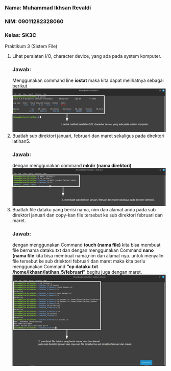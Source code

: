 ### Nama: Muhammad Ikhsan Revaldi
### NIM: 09011282328060
### Kelas: SK3C

Praktikum 3 (Sistem File)
1. Lihat peralatan I/O, character device, yang ada pada system komputer.
   ### Jawab:
   Menggunakan command line **iostat** maka kita dapat melihatnya sebagai berikut ![step 1](https://github.com/Hiratsuu/Tugas-Praktikum-3-Sistem-Operasi_Muhammad-Ikhsan-Revaldi_09011282328060_SK3C/blob/main/Tugas%20praktikum%203/Step%201.png?raw=true)
3. Buatlah sub direktori januari, februari dan maret sekaligus pada direktori latihan5.
   ### Jawab:
   dengan menggunakan command **mkdir (nama direktori)** ![step 2](https://github.com/Hiratsuu/Tugas-Praktikum-3-Sistem-Operasi_Muhammad-Ikhsan-Revaldi_09011282328060_SK3C/blob/main/Tugas%20praktikum%203/step%202.png?raw=true)
5. Buatlah file dataku yang berisi nama, nim dan alamat anda pada sub direktori januari 
   dan copy-kan file tersebut ke sub direktori februari dan maret.
   ### Jawab:
   dengan menggunakan Command **touch (nama file)** kita bisa membuat file bernama dataku.txt dan dengan menggunakan Command **nano (nama file** kita bisa membuat nama,nim dan alamat nya. untuk menyalin file tersebut ke sub driektori februari dan maret maka kita perlu menggunakan Command **"cp dataku.txt /home/ikhsan/latihan_5/februari"** begitu juga dengan maret. ![step 3](https://github.com/Hiratsuu/Tugas-Praktikum-3-Sistem-Operasi_Muhammad-Ikhsan-Revaldi_09011282328060_SK3C/blob/main/Tugas%20praktikum%203/step%203.png?raw=true)

